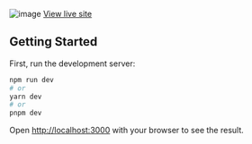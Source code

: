 ![image](https://github.com/waynelogan/airpods3d/assets/87014851/d6673213-fd59-461c-9b1c-bcd72ff42b2f)
[View live site](https://effulgent-sherbet-4fa6a4.netlify.app/)
## Getting Started

First, run the development server:

```bash
npm run dev
# or
yarn dev
# or
pnpm dev
```

Open [http://localhost:3000](http://localhost:3000) with your browser to see the result.
